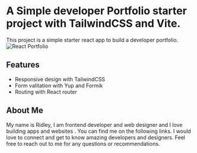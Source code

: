 
# A Simple developer Portfolio starter project with TailwindCSS and Vite.

This project is a simple starter react app to build a developer portfolio.
![React Portfolio](https://i.imgur.com/HndmIVq.jpg)

## Features

- Responsive design with TailwindCSS
- Form valitation with Yup and Formik
- Routing with React router

## About Me

My name is Ridley, I am frontend developer and  web designer and I love building apps and websites . You can find me on the following links. I would love to connect and get to know amazing developers and designers. Feel free to reach out to me for any questions or recommendations.

